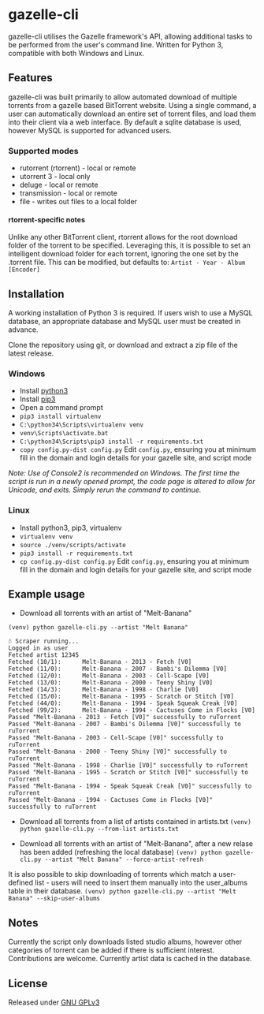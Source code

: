 # gazelle-cli

gazelle-cli utilises the Gazelle framework's API, allowing additional tasks to be performed from the user's command line. Written for Python 3, compatible with both Windows and Linux.

## Features
gazelle-cli was built primarily to allow automated download of multiple torrents from a gazelle based BitTorrent website. Using a single command, a user can automatically download an entire set of torrent files, and load them into their client via a web interface. By default a sqlite database is used, however MySQL is supported for advanced users.

### Supported modes
* rutorrent (rtorrent) - local or remote
* utorrent 3 - local only
* deluge - local or remote
* transmission - local or remote
* file - writes out files to a local folder

#### rtorrent-specific notes
Unlike any other BitTorrent client, rtorrent allows for the root download folder of the torrent to be specified. Leveraging this, it is possible to set an intelligent download folder for each torrent, ignoring the one set by the .torrent file. This can be modified, but defaults to:
`Artist - Year - Album [Encoder]`

## Installation

A working installation of Python 3 is required. If users wish to use a MySQL database, an appropriate database and MySQL user must be created in advance.

Clone the repository using git, or download and extract a zip file of the latest release.

### Windows
* Install [python3](https://www.python.org/downloads)
* Install [pip3](https://pip.pypa.io/en/stable/installing)
* Open a command prompt
* `pip3 install virtualenv`
* `C:\python34\Scripts\virtualenv venv`
* `venv\Scripts\activate.bat`
* `C:\python34\Scripts\pip3 install -r requirements.txt`
* `copy config.py-dist config.py`
Edit `config.py`, ensuring you at minimum fill in the domain and login details for your gazelle site, and script mode

_Note: Use of Console2 is recommended on Windows. The first time the script is run in a newly opened prompt, the code page is altered to allow for Unicode, and exits. Simply rerun the command to continue._

### Linux
* Install python3, pip3, virtualenv
* `virtualenv venv`
* `source ./venv/scripts/activate`
* `pip3 install -r requirements.txt`
* `cp config.py-dist config.py`
Edit `config.py`, ensuring you at minimum fill in the domain and login details for your gazelle site, and script mode


## Example usage

* Download all torrents with an artist of "Melt-Banana"

`(venv) python gazelle-cli.py --artist "Melt Banana"`

    ☃ Scraper running...
    Logged in as user
    Fetched artist 12345
    Fetched (10/1):      Melt-Banana - 2013 - Fetch [V0]
    Fetched (11/0):      Melt-Banana - 2007 - Bambi's Dilemma [V0]
    Fetched (12/0):      Melt-Banana - 2003 - Cell-Scape [V0]
    Fetched (13/0):      Melt-Banana - 2000 - Teeny Shiny [V0]
    Fetched (14/3):      Melt-Banana - 1998 - Charlie [V0]
    Fetched (15/0):      Melt-Banana - 1995 - Scratch or Stitch [V0]
    Fetched (44/0):      Melt-Banana - 1994 - Speak Squeak Creak [V0]
    Fetched (99/2):      Melt-Banana - 1994 - Cactuses Come in Flocks [V0]
    Passed "Melt-Banana - 2013 - Fetch [V0]" successfully to ruTorrent
    Passed "Melt-Banana - 2007 - Bambi's Dilemma [V0]" successfully to ruTorrent
    Passed "Melt-Banana - 2003 - Cell-Scape [V0]" successfully to ruTorrent
    Passed "Melt-Banana - 2000 - Teeny Shiny [V0]" successfully to ruTorrent
    Passed "Melt-Banana - 1998 - Charlie [V0]" successfully to ruTorrent
    Passed "Melt-Banana - 1995 - Scratch or Stitch [V0]" successfully to ruTorrent
    Passed "Melt-Banana - 1994 - Speak Squeak Creak [V0]" successfully to ruTorrent
    Passed "Melt-Banana - 1994 - Cactuses Come in Flocks [V0]" successfully to ruTorrent


* Download all torrents from a list of artists contained in artists.txt
`(venv) python gazelle-cli.py --from-list artists.txt`

* Download all torrents with an artist of "Melt-Banana", after a new relase has been added (refreshing the local database)
`(venv) python gazelle-cli.py --artist "Melt Banana" --force-artist-refresh`

It is also possible to skip downloading of torrents which match a user-defined list - users will need to insert them manually into the user_albums table in their database.
`(venv) python gazelle-cli.py --artist "Melt Banana" --skip-user-albums`




## Notes

Currently the script only downloads listed studio albums, however other categories of torrent can be added if there is sufficient interest. Contributions are welcome. Currently artist data is cached in the database.

## License

Released under [GNU GPLv3](http://www.gnu.org/licenses/gpl-3.0.en.html)